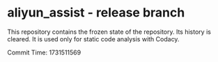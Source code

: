 # aliyun_assist - release branch

This repository contains the frozen state of the repository.
Its history is cleared. It is used only for static code
analysis with Codacy.

Commit Time: 1731511569